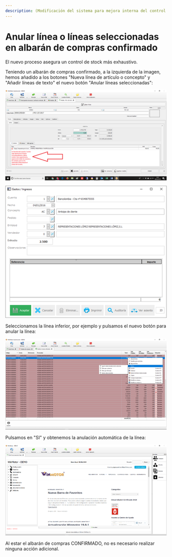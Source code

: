 ```yaml
---
description: (Modificación del sistema para mejora interna del control de stock)
---
```


# Anular línea o líneas seleccionadas en albarán de compras confirmado

El nuevo proceso asegura un control de stock más exhaustivo. 

Teniendo un albarán de compras confirmado, a la izquierda de la imagen, hemos añadido a los botones "Nueva línea de artículo o concepto" y "Añadir líneas de texto" el nuevo botón "Anular líneas seleccionadas":

![Anular l&#xED;neas seleccionadas](../../.gitbook/assets/image%20%28399%29.png)

![](../../.gitbook/assets/image%20%28325%29.png)

Seleccionamos la línea inferior, por ejemplo y pulsamos el nuevo botón para anular la línea:

![](../../.gitbook/assets/image%20%28104%29.png)

Pulsamos en "SI" y obtenemos la anulación automática de la línea:

![](../../.gitbook/assets/image%20%28113%29.png)

Al estar el albarán de compras CONFIRMADO, no es necesario realizar ninguna acción adicional.

